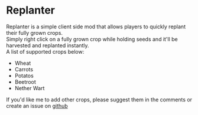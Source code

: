 # Replanter
Replanter is a simple client side mod that allows players to quickly replant their fully grown crops.  
Simply right click on a fully grown crop while holding seeds and it'll be harvested and replanted instantly.  
A list of supported crops below:  
- Wheat
- Carrots
- Potatos
- Beetroot
- Nether Wart

If you'd like me to add other crops, please suggest them in the comments or create an issue on [github](https://github.com/kregerl/Replanter)
